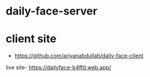 # daily-face-server
# client site
 - https://github.com/ariyanabdullah/daily-face-client
 
 live site- https://dailyface-b4ffd.web.app/
